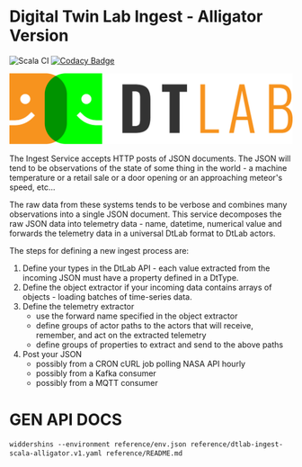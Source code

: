 # Digital Twin Lab Ingest - Alligator Version

![Scala CI](https://github.com/SoMind/dtlab-ingest-scala-alligator/workflows/Scala%20CI/badge.svg) [![Codacy Badge](https://api.codacy.com/project/badge/Grade/fa9464cb51a441b1bb53122e2c8ac9f5)](https://app.codacy.com/gh/SoMind/dtlab-ingest-scala-alligator?utm_source=github.com&utm_medium=referral&utm_content=SoMind/dtlab-ingest-scala-alligator&utm_campaign=Badge_Grade_Dashboard)

![alt text](docs/logo_cropped.png)

The Ingest Service accepts HTTP posts of JSON documents.  The JSON will
tend to be observations of the state of some thing in the world - a machine
temperature or a retail sale or a door opening or an approaching meteor's speed,
etc...

The raw data from these systems tends to be verbose and combines many
observations into a single JSON document.  This service decomposes the raw JSON
data into telemetry data - name, datetime, numerical value and forwards the
telemetry data in a universal DtLab format to DtLab actors.

The steps for defining a new ingest process are:

1. Define your types in the DtLab API - each value extracted from the incoming JSON must have a property defined in a DtType.
2. Define the object extractor if your incoming data contains arrays of objects - loading batches of time-series data.
3. Define the telemetry extractor
    * use the forward name specified in the object extractor
    * define groups of actor paths to the actors that will receive, remember, and act on the extracted telemetry
    * define groups of properties to extract and send to the above paths
4. Post your JSON
    * possibly from a CRON cURL job polling NASA API hourly
    * possibly from a Kafka consumer
    * possibly from a MQTT consumer

# GEN API DOCS

```
widdershins --environment reference/env.json reference/dtlab-ingest-scala-alligator.v1.yaml reference/README.md
```
